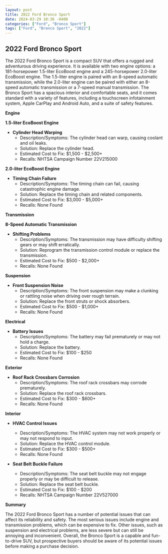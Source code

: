 ```yaml
---
layout: post
title: 2022 Ford Bronco Sport
date: 2024-03-29 10:36 -0400
categories: ["Ford", "Bronco Sport"]
tags: ["Ford", "Bronco Sport", "2022"]
---
```

## 2022 Ford Bronco Sport

The 2022 Ford Bronco Sport is a compact SUV that offers a rugged and adventurous driving experience. It is available with two engine options: a 181-horsepower 1.5-liter EcoBoost engine and a 245-horsepower 2.0-liter EcoBoost engine. The 1.5-liter engine is paired with an 8-speed automatic transmission, while the 2.0-liter engine can be paired with either an 8-speed automatic transmission or a 7-speed manual transmission. The Bronco Sport has a spacious interior and comfortable seats, and it comes standard with a variety of features, including a touchscreen infotainment system, Apple CarPlay and Android Auto, and a suite of safety features.

**Engine**

**1.5-liter EcoBoost Engine**

* **Cylinder Head Warping**
    * Description/Symptoms: The cylinder head can warp, causing coolant and oil leaks.
    * Solution: Replace the cylinder head.
    * Estimated Cost to Fix: $1,500 - $2,500+
    * Recalls: NHTSA Campaign Number 22V215000

**2.0-liter EcoBoost Engine**

* **Timing Chain Failure**
    * Description/Symptoms: The timing chain can fail, causing catastrophic engine damage.
    * Solution: Replace the timing chain and related components.
    * Estimated Cost to Fix: $3,000 - $5,000+
    * Recalls: None Found

**Transmission**

**8-Speed Automatic Transmission**

* **Shifting Problems**
    * Description/Symptoms: The transmission may have difficulty shifting gears or may shift erratically.
    * Solution: Reprogram the transmission control module or replace the transmission.
    * Estimated Cost to Fix: $500 - $2,000+
    * Recalls: None Found

**Suspension**

* **Front Suspension Noise**
    * Description/Symptoms: The front suspension may make a clunking or rattling noise when driving over rough terrain.
    * Solution: Replace the front struts or shock absorbers.
    * Estimated Cost to Fix: $500 - $1,000+
    * Recalls: None Found

**Electrical**

* **Battery Issues**
    * Description/Symptoms: The battery may fail prematurely or may not hold a charge.
    * Solution: Replace the battery.
    * Estimated Cost to Fix: $100 - $250
    * Recalls: None Found

**Exterior**

* **Roof Rack Crossbars Corrosion**
    * Description/Symptoms: The roof rack crossbars may corrode prematurely.
    * Solution: Replace the roof rack crossbars.
    * Estimated Cost to Fix: $300 - $600+
    * Recalls: None Found

**Interior**

* **HVAC Control Issues**
    * Description/Symptoms: The HVAC system may not work properly or may not respond to input.
    * Solution: Replace the HVAC control module.
    * Estimated Cost to Fix: $300 - $500+
    * Recalls: None Found

* **Seat Belt Buckle Failure**
    * Description/Symptoms: The seat belt buckle may not engage properly or may be difficult to release.
    * Solution: Replace the seat belt buckle.
    * Estimated Cost to Fix: $100 - $200
    * Recalls: NHTSA Campaign Number 22V527000

**Summary**

The 2022 Ford Bronco Sport has a number of potential issues that can affect its reliability and safety. The most serious issues include engine and transmission problems, which can be expensive to fix. Other issues, such as suspension and electrical problems, are less severe but can still be annoying and inconvenient. Overall, the Bronco Sport is a capable and fun-to-drive SUV, but prospective buyers should be aware of its potential issues before making a purchase decision.
